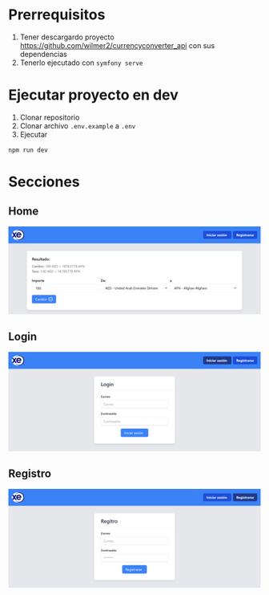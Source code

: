 # Prerrequisitos

1. Tener descargardo proyecto https://github.com/wilmer2/currencyconverter_api con sus dependencias
2. Tenerlo ejecutado con `symfony serve`

# Ejecutar proyecto en dev

1. Clonar repositorio
2. Clonar archivo `.env.example` a `.env`
3. Ejecutar

```
npm run dev
```

# Secciones

## Home

![Alt text](localhost_5173_.png)

## Login

![Alt text](<localhost_5173_ (1).png>)

## Registro

![Alt text](<localhost_5173_ (2).png>)
